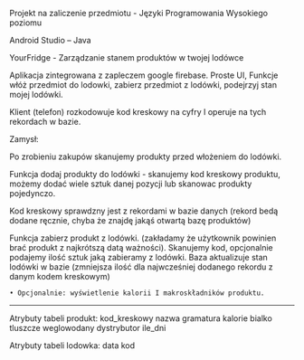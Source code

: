 Projekt na zaliczenie przedmiotu - Języki Programowania Wysokiego poziomu

Android Studio – Java

YourFridge - Zarządzanie stanem produktów w twojej lodówce

Aplikacja zintegrowana z zapleczem google firebase. Proste UI, Funkcje włóż przedmiot do lodowki, zabierz przedmiot z lodówki, podejrzyj stan mojej lodówki. 

Klient (telefon) rozkodowuje kod kreskowy na cyfry I operuje na tych rekordach w bazie.

Zamysł:

Po zrobieniu zakupów skanujemy produkty przed włożeniem do lodówki. 

Funkcja dodaj produkty do lodówki - skanujemy kod kreskowy produktu, możemy dodać wiele sztuk danej pozycji lub skanowac produkty pojedynczo. 

Kod kreskowy sprawdzny jest z rekordami w bazie danych (rekord bedą dodane ręcznie, chyba że znajdę jakąś otwartą bazę produktów)

Funkcja zabierz produkt z lodówki. (zakładamy że użytkownik powinien brać produkt z najkrótszą datą ważności). Skanujemy kod, opcjonalnie podajemy ilość sztuk jaką zabieramy z lodówki. Baza aktualizuje stan lodówki w bazie (zmniejsza ilość dla najwcześniej dodanego rekordu z danym kodem kreskowym)

	• Opcjonalnie: wyświetlenie kalorii I makroskładników produktu. 

-----

Atrybuty tabeli produkt:
  kod_kreskowy	  nazwa	  gramatura	  kalorie	  bialko	  tluszcze  	  weglowodany	  dystrybutor	  ile_dni

Atrybuty tabeli lodowka:
data kod

		

